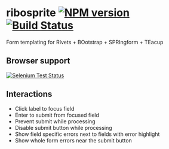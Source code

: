 ribosprite [![NPM version](https://badge.fury.io/js/ribosprite.png)](http://badge.fury.io/js/ribosprite) [![Build Status](https://travis-ci.org/hurrymaplelad/ribosprite.png)](https://travis-ci.org/hurrymaplelad/ribosprite)
==============

Form templating for RIvets + BOotstrap + SPRIngform + TEacup


Browser support
---------------

[![Selenium Test Status](https://saucelabs.com/browser-matrix/ribosprite.svg)](https://saucelabs.com/u/ribosprite)


Interactions
------------

- Click label to focus field
- Enter to submit from focused field
- Prevent submit while processing
- Disable submit button while processing
- Show field specific errors next to fields with error highlight
- Show whole form errors near the submit button
